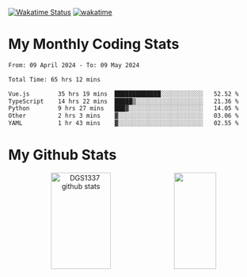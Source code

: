 [![Wakatime Status](https://github.com/noopurphalak/noopurphalak/workflows/wakatime-status-update/badge.svg)](https://github.com/noopurphalak/noopurphalak/actions/workflows/main.yml)
[![wakatime](https://wakatime.com/badge/user/80ace140-ef40-4fdd-b8ed-f3be3d2e1aea.svg)](https://wakatime.com/@80ace140-ef40-4fdd-b8ed-f3be3d2e1aea)

# My Monthly Coding Stats

<!--START_SECTION:waka-->

```txt
From: 09 April 2024 - To: 09 May 2024

Total Time: 65 hrs 12 mins

Vue.js        35 hrs 19 mins  █████████████░░░░░░░░░░░░   52.52 %
TypeScript    14 hrs 22 mins  █████▒░░░░░░░░░░░░░░░░░░░   21.36 %
Python        9 hrs 27 mins   ███▓░░░░░░░░░░░░░░░░░░░░░   14.05 %
Other         2 hrs 3 mins    ▓░░░░░░░░░░░░░░░░░░░░░░░░   03.06 %
YAML          1 hr 43 mins    ▓░░░░░░░░░░░░░░░░░░░░░░░░   02.55 %
```

<!--END_SECTION:waka-->

# My Github Stats
<div style="text-align: center;">
  <img width="49%" height="195px" src="https://github-readme-stats-sigma-five.vercel.app/api?username=noopurphalak&show_icons=true&count_private=true&hide_border=true&title_color=ecf2f8&icon_color=0d1117&text_color=FFFFFF&bg_color=0d1117" alt="DGS1337 github stats" />
  <img width="41%" height="195px" src="https://github-readme-stats-sigma-five.vercel.app/api/top-langs/?username=noopurphalak&layout=compact&hide_border=true&title_color=ecf2f8&text_color=FFFFFF&bg_color=0d1117" />
</div>
